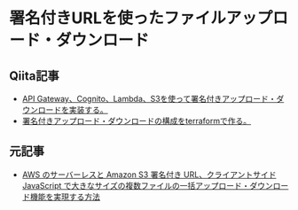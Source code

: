 # 署名付きURLを使ったファイルアップロード・ダウンロード
## Qiita記事
  - [API Gateway、Cognito、Lambda、S3を使って署名付きアップロード・ダウンロードを実装する。](https://qiita.com/sakai00kou/items/ba5618f0a67064355752#cors%E3%81%AE%E8%A8%AD%E5%AE%9A)
  - [署名付きアップロード・ダウンロードの構成をterraformで作る。]()
## 元記事
  - [AWS のサーバーレスと Amazon S3 署名付き URL、クライアントサイド JavaScript で大きなサイズの複数ファイルの一括アップロード・ダウンロード機能を実現する方法](https://aws.amazon.com/jp/blogs/news/large-size-files-transferring-by-serverless-s3presignedurl-and-clientside-javascript/)

